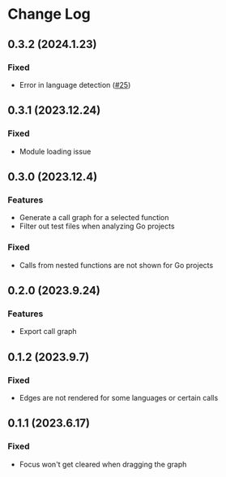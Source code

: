# Change Log

## 0.3.2 (2024.1.23)

### Fixed

* Error in language detection ([#25](https://github.com/chanhx/crabviz/issues/25))

## 0.3.1 (2023.12.24)

### Fixed

* Module loading issue

## 0.3.0 (2023.12.4)

### Features

* Generate a call graph for a selected function
* Filter out test files when analyzing Go projects

### Fixed

* Calls from nested functions are not shown for Go projects

## 0.2.0 (2023.9.24)

### Features

* Export call graph

## 0.1.2 (2023.9.7)

### Fixed

* Edges are not rendered for some languages or certain calls

## 0.1.1 (2023.6.17)

### Fixed

* Focus won't get cleared when dragging the graph
